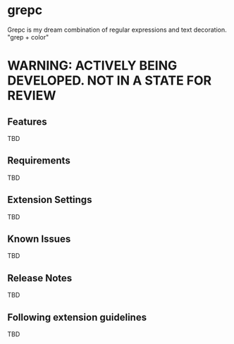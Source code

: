 # grepc 
Grepc is my dream combination of regular expressions and text decoration. "grep + color"
# WARNING: ACTIVELY BEING DEVELOPED. NOT IN A STATE FOR REVIEW


## Features
TBD

## Requirements

TBD

## Extension Settings

TBD

## Known Issues

TBD

## Release Notes

TBD

## Following extension guidelines

TBD
